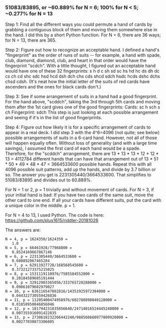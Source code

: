 ### 51083/83895, or ~60.889% for N = 6; 100% for N < 5; ~0.277% for N = 13

Step 1: Find all the different ways you could permute a hand of cards by grabbing a contiguous block of them and moving them somewhere else in the hand. I did this by a short Python function. For N = 6, there are 36 ways; for N = 13, there are 365.

Step 2: Figure out how to recognize an acceptable hand. I defined a hand's "fingerprint" as the order of runs of suits -- for example, a hand with spade, club, diamond, diamond, club, and heart in that order would have the fingerprint "scdch". With a little thought, I figured out an acceptable hand would have one of these 32 fingerprints: s h d c sh sd sc hs hd hc ds dh dc cs ch cd shc sdc hsd hcd dsh dch chs cds shcd sdch hsdc hcds dshc dchs chsd cdsh. (It's neat how the initial letter of the suits of red cards have ascenders and the ones for black cards don't.)

Step 3: See if some arrangement of suits in a hand had a good fingerprint. For the hand above, "scddch", taking the 3rd through 5th cards and moving them after the 1st card gives one of the good fingerprints:
Cards: sc <ddc> h
    sch <ddc>
    s <ddc> ch
Fingerprint: sdch
This step is just looking at each possible arrangement and seeing if it's in the list of good fingerprints.

Step 4: Figure out how likely it is for a specific arrangement of cards to appear in a real deck. I did step 3 with the 4^6=4096 (not quite; see below) possible arrangements of suits in a 6-card hand. However, not all of those will happen equally often. Without loss of generality (and with a large time savings), I assumed the first card of each hand would be a spade. Therefore, for the "scddch" arrangement, there are 13 * 13 * 13 * 12 * 12 * 13 = 4112784 different hands that can have that arrangement out of  13 * 51 * 50 * 49 * 48 * 47 = 3664533600 possible hands. Repeat this with all 4096 possible suit patterns, add up the hands, and divide by 3.7 billion or so. The answer you get is 2231305440/3664533600. That simplifies to 51083/83895 and divides out to 60.889%.

For N = 1 or 2, p = 1 trivially and without movement of cards.
For N = 3, if your initial hand is bad: If you have two cards of the same suit, move the other card to one end. If all your cards have different suits, put the card with a unique color in the middle. p = 1.

For N = 4 to 13, I used Python. The code is here:
https://github.com/plus1615/riddler-20181026

The answers are:
```
N = 4, p = 1624350/1624350 = 
   1.0
N = 5, p = 66461928/77968800 = 
   0.8524169667867146
N = 6, p = 2231305440/3664533600 = 
   0.608892067465284
N = 7, p = 62911927728/168568545600 = 
   0.37321273375215025
N = 8, p = 1531119110976/7585584552000 = 
   0.20184589605191444
N = 9, p = 32912903365056/333765720288000 = 
   0.09861079602979027
N = 10, p = 636116547882816/14351925972384000 = 
   0.044322730559426836
N = 11, p = 11205400474958976/602780890840128000 = 
   0.01858950846856046
N = 12, p = 181794231835856640/24714016524445248000 = 
   0.007355916091422835
N = 13, p = 2738618232266442240/988560660977809920000 = 
   0.00277030873306005
```

